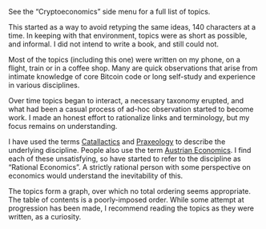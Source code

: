 See the “Cryptoeconomics” side menu for a full list of topics.

This started as a way to avoid retyping the same ideas, 140 characters at a time. In keeping with that environment, topics were as short as possible, and informal. I did not intend to write a book, and still could not.

Most of the topics (including this one) were written on my phone, on a flight, train or in a coffee shop. Many are quick observations that arise from intimate knowledge of core Bitcoin code or long self-study and experience in various disciplines.

Over time topics began to interact, a necessary taxonomy erupted, and what had been a casual process of ad-hoc observation started to become work. I made an honest effort to rationalize links and terminology, but my focus remains on understanding.

I have used the terms [Catallactics](https://en.m.wikipedia.org/wiki/Catallactics) and [Praxeology](https://en.m.wikipedia.org/wiki/Praxeology) to describe the underlying discipline. People also use the term [Austrian Economics](https://en.m.wikipedia.org/wiki/Austrian_School). I find each of these unsatisfying, so have started to refer to the discipline as “Rational Economics”. A strictly rational person with some perspective on economics would understand the inevitability of this.

The topics form a graph, over which no total ordering seems appropriate. The table of contents is a poorly-imposed order. While some attempt at progression has been made, I recommend reading the topics as they were written, as a curiosity.